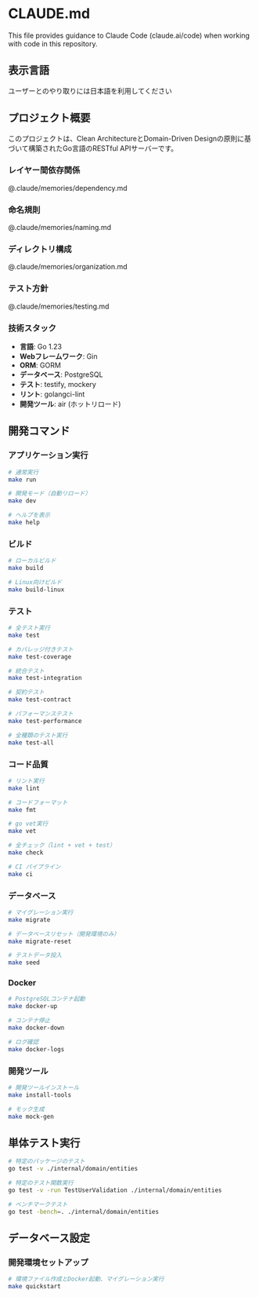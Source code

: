 # CLAUDE.md

This file provides guidance to Claude Code (claude.ai/code) when working with code in this repository.

## 表示言語
ユーザーとのやり取りには日本語を利用してください

## プロジェクト概要

このプロジェクトは、Clean ArchitectureとDomain-Driven Designの原則に基づいて構築されたGo言語のRESTful APIサーバーです。

### レイヤー間依存関係
@.claude/memories/dependency.md

### 命名規則
@.claude/memories/naming.md

### ディレクトリ構成
@.claude/memories/organization.md

### テスト方針
@.claude/memories/testing.md

### 技術スタック

- **言語**: Go 1.23
- **Webフレームワーク**: Gin
- **ORM**: GORM
- **データベース**: PostgreSQL
- **テスト**: testify, mockery
- **リント**: golangci-lint
- **開発ツール**: air (ホットリロード)

## 開発コマンド

### アプリケーション実行

```bash
# 通常実行
make run

# 開発モード（自動リロード）
make dev

# ヘルプを表示
make help
```

### ビルド

```bash
# ローカルビルド
make build

# Linux向けビルド
make build-linux
```

### テスト

```bash
# 全テスト実行
make test

# カバレッジ付きテスト
make test-coverage

# 統合テスト
make test-integration

# 契約テスト
make test-contract

# パフォーマンステスト
make test-performance

# 全種類のテスト実行
make test-all
```

### コード品質

```bash
# リント実行
make lint

# コードフォーマット
make fmt

# go vet実行
make vet

# 全チェック（lint + vet + test）
make check

# CI パイプライン
make ci
```

### データベース

```bash
# マイグレーション実行
make migrate

# データベースリセット（開発環境のみ）
make migrate-reset

# テストデータ投入
make seed
```

### Docker

```bash
# PostgreSQLコンテナ起動
make docker-up

# コンテナ停止
make docker-down

# ログ確認
make docker-logs
```

### 開発ツール

```bash
# 開発ツールインストール
make install-tools

# モック生成
make mock-gen
```

## 単体テスト実行

```bash
# 特定のパッケージのテスト
go test -v ./internal/domain/entities

# 特定のテスト関数実行
go test -v -run TestUserValidation ./internal/domain/entities

# ベンチマークテスト
go test -bench=. ./internal/domain/entities
```

## データベース設定

### 開発環境セットアップ

```bash
# 環境ファイル作成とDocker起動、マイグレーション実行
make quickstart
```
